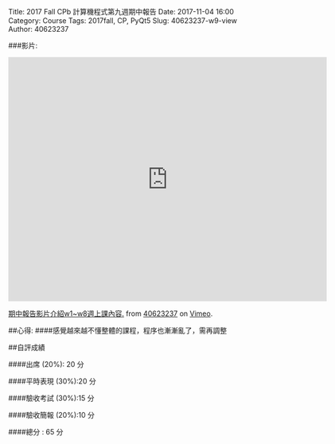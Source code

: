 Title: 2017 Fall CPb 計算機程式第九週期中報告
Date: 2017-11-04 16:00
Category: Course
Tags: 2017fall, CP,  PyQt5
Slug: 40623237-w9-view
Author: 40623237

 

<!-- PELICAN_END_SUMMARY -->

###影片:
<iframe src="https://player.vimeo.com/video/241181742" width="640" height="491" frameborder="0" webkitallowfullscreen mozallowfullscreen allowfullscreen></iframe><p><a href="https://vimeo.com/241181742">期中報告影片介紹w1~w8週上課內容.</a> from <a href="https://vimeo.com/user73128285">40623237</a> on <a href="https://vimeo.com">Vimeo</a>.</p>


##心得:
####感覺越來越不懂整體的課程，程序也漸漸亂了，需再調整

##自評成績

####出席         (20%): 20 分    

####平時表現 (30%):20 分  

####驗收考試 (30%):15 分 

####驗收簡報 (20%):10 分 

####總分   :   65  分


